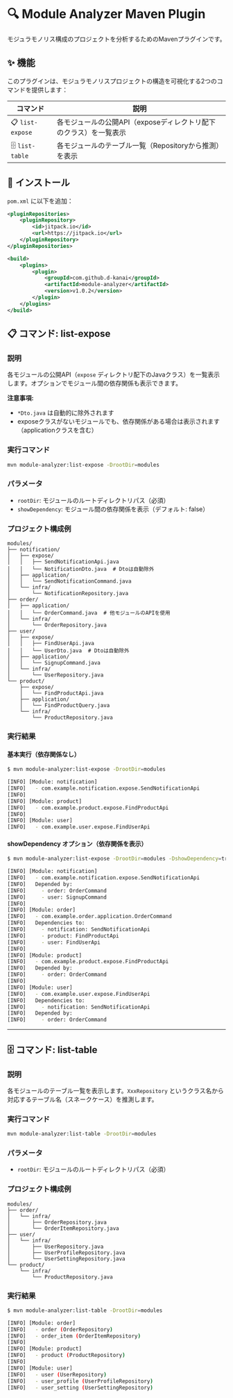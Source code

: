 # 🔍 Module Analyzer Maven Plugin

モジュラモノリス構成のプロジェクトを分析するためのMavenプラグインです。

## ✨ 機能

このプラグインは、モジュラモノリスプロジェクトの構造を可視化する2つのコマンドを提供します：

| コマンド | 説明 |
|---------|------|
| 📋 `list-expose` | 各モジュールの公開API（exposeディレクトリ配下のクラス）を一覧表示 |
| 🗄️ `list-table` | 各モジュールのテーブル一覧（Repositoryから推測）を表示 |

## 🚀 インストール

`pom.xml` に以下を追加：

```xml
<pluginRepositories>
    <pluginRepository>
        <id>jitpack.io</id>
        <url>https://jitpack.io</url>
    </pluginRepository>
</pluginRepositories>

<build>
    <plugins>
        <plugin>
            <groupId>com.github.d-kanai</groupId>
            <artifactId>module-analyzer</artifactId>
            <version>v1.0.2</version>
        </plugin>
    </plugins>
</build>
```

## 📋 コマンド: list-expose

### 説明
各モジュールの公開API（`expose` ディレクトリ配下のJavaクラス）を一覧表示します。オプションでモジュール間の依存関係も表示できます。

**注意事項:**
- `*Dto.java` は自動的に除外されます
- exposeクラスがないモジュールでも、依存関係がある場合は表示されます（applicationクラスを含む）

### 実行コマンド
```bash
mvn module-analyzer:list-expose -DrootDir=modules
```

### パラメータ
- `rootDir`: モジュールのルートディレクトリパス（必須）
- `showDependency`: モジュール間の依存関係を表示（デフォルト: false）

### プロジェクト構成例
```
modules/
├── notification/
│   ├── expose/
│   │   ├── SendNotificationApi.java
│   │   └── NotificationDto.java  # Dtoは自動除外
│   ├── application/
│   │   └── SendNotificationCommand.java
│   └── infra/
│       └── NotificationRepository.java
├── order/
│   ├── application/
│   │   └── OrderCommand.java  # 他モジュールのAPIを使用
│   └── infra/
│       └── OrderRepository.java
├── user/
│   ├── expose/
│   │   ├── FindUserApi.java
│   │   └── UserDto.java  # Dtoは自動除外
│   ├── application/
│   │   └── SignupCommand.java
│   └── infra/
│       └── UserRepository.java
└── product/
    ├── expose/
    │   └── FindProductApi.java
    ├── application/
    │   └── FindProductQuery.java
    └── infra/
        └── ProductRepository.java
```

### 実行結果

#### 基本実行（依存関係なし）
```bash
$ mvn module-analyzer:list-expose -DrootDir=modules

[INFO] [Module: notification]
[INFO]   - com.example.notification.expose.SendNotificationApi
[INFO]
[INFO] [Module: product]
[INFO]   - com.example.product.expose.FindProductApi
[INFO]
[INFO] [Module: user]
[INFO]   - com.example.user.expose.FindUserApi
```

#### showDependency オプション（依存関係を表示）
```bash
$ mvn module-analyzer:list-expose -DrootDir=modules -DshowDependency=true

[INFO] [Module: notification]
[INFO]   - com.example.notification.expose.SendNotificationApi
[INFO]   Depended by:
[INFO]     - order: OrderCommand
[INFO]     - user: SignupCommand
[INFO]
[INFO] [Module: order]
[INFO]   - com.example.order.application.OrderCommand
[INFO]   Dependencies to:
[INFO]     - notification: SendNotificationApi
[INFO]     - product: FindProductApi
[INFO]     - user: FindUserApi
[INFO]
[INFO] [Module: product]
[INFO]   - com.example.product.expose.FindProductApi
[INFO]   Depended by:
[INFO]     - order: OrderCommand
[INFO]
[INFO] [Module: user]
[INFO]   - com.example.user.expose.FindUserApi
[INFO]   Dependencies to:
[INFO]     - notification: SendNotificationApi
[INFO]   Depended by:
[INFO]     - order: OrderCommand
```

---

## 🗄️ コマンド: list-table

### 説明
各モジュールのテーブル一覧を表示します。`XxxRepository` というクラス名から対応するテーブル名（スネークケース）を推測します。

### 実行コマンド
```bash
mvn module-analyzer:list-table -DrootDir=modules
```

### パラメータ
- `rootDir`: モジュールのルートディレクトリパス（必須）

### プロジェクト構成例
```
modules/
├── order/
│   └── infra/
│       ├── OrderRepository.java
│       └── OrderItemRepository.java
├── user/
│   └── infra/
│       ├── UserRepository.java
│       ├── UserProfileRepository.java
│       └── UserSettingRepository.java
└── product/
    └── infra/
        └── ProductRepository.java
```

### 実行結果
```bash
$ mvn module-analyzer:list-table -DrootDir=modules

[INFO] [Module: order]
[INFO]   - order (OrderRepository)
[INFO]   - order_item (OrderItemRepository)
[INFO]
[INFO] [Module: product]
[INFO]   - product (ProductRepository)
[INFO]
[INFO] [Module: user]
[INFO]   - user (UserRepository)
[INFO]   - user_profile (UserProfileRepository)
[INFO]   - user_setting (UserSettingRepository)
```
